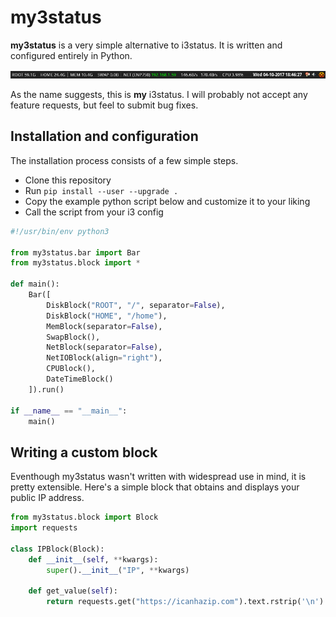 # my3status

__my3status__ is a very simple alternative to i3status. It is written and
configured entirely in Python.

![](/screenshots/example.png)

As the name suggests, this is __my__ i3status. I will probably not accept any
feature requests, but feel to submit bug fixes.

## Installation and configuration

The installation process consists of a few simple steps.

* Clone this repository
* Run ``pip install --user --upgrade .``
* Copy the example python script below and customize it to your liking
* Call the script from your i3 config

```python
#!/usr/bin/env python3

from my3status.bar import Bar
from my3status.block import *

def main():
    Bar([
        DiskBlock("ROOT", "/", separator=False),
        DiskBlock("HOME", "/home"),
        MemBlock(separator=False),
        SwapBlock(),
        NetBlock(separator=False),
        NetIOBlock(align="right"),
        CPUBlock(),
        DateTimeBlock()
    ]).run()

if __name__ == "__main__":
    main()
```

## Writing a custom block

Eventhough my3status wasn't written with widespread use in mind, it is pretty
extensible. Here's a simple block that obtains and displays your public IP
address.

```python
from my3status.block import Block
import requests

class IPBlock(Block):
    def __init__(self, **kwargs):
        super().__init__("IP", **kwargs)

    def get_value(self):
        return requests.get("https://icanhazip.com").text.rstrip('\n')
```
